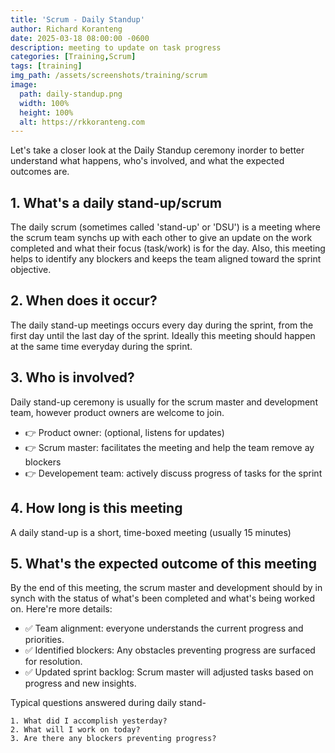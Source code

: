 ```yaml
---
title: 'Scrum - Daily Standup'
author: Richard Koranteng
date: 2025-03-18 08:00:00 -0600
description: meeting to update on task progress
categories: [Training,Scrum]
tags: [training]
img_path: /assets/screenshots/training/scrum
image:
  path: daily-standup.png
  width: 100%
  height: 100%
  alt: https://rkkoranteng.com
---
```


Let's take a closer look at the Daily Standup ceremony inorder to better understand what happens, who's involved, and what the expected outcomes are.

## 1. What's a daily stand-up/scrum
The daily scrum (sometimes called 'stand-up' or 'DSU') is a meeting where the scrum team synchs up with each other to give an update on the work completed and what their focus (task/work) is for the day. Also, this meeting helps to identify any blockers and keeps the team aligned toward the sprint objective.

## 2. When does it occur?
The daily stand-up meetings occurs every day during the sprint, from the first day until the last day of the sprint. Ideally this meeting should happen at the same time everyday during the sprint.

## 3. Who is involved?
Daily stand-up ceremony is usually for the scrum master and development team, however product owners are welcome to join.

- 👉 Product owner: (optional, listens for updates)
- 👉 Scrum master: facilitates the meeting and help the team remove ay blockers
- 👉 Developement team: actively discuss progress of tasks for the sprint

## 4. How long is this meeting
A daily stand-up is a short, time-boxed meeting (usually 15 minutes)

## 5. What's the expected outcome of this meeting
By the end of this meeting, the scrum master and development should by in synch with the status of what's been completed and what's being worked on. Here're more details:

- ✅ Team alignment: everyone understands the current progress and priorities.
- ✅ Identified blockers: Any obstacles preventing progress are surfaced for resolution.
- ✅ Updated sprint backlog: Scrum master will adjusted tasks based on progress and new insights.

Typical questions answered during daily stand-
```
1. What did I accomplish yesterday?
2. What will I work on today?
3. Are there any blockers preventing progress?
```



